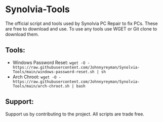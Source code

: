 # Synolvia-Tools
The official script and tools used by Synolvia PC Repair to fix PCs. These are free to download and use. To use any tools use WGET or Git clone to download them.

## Tools:
* Windows Password Reset: `wget -O - https://raw.githubusercontent.com/Johnnyreyman/Synolvia-Tools/main/windows-password-reset.sh | sh`
* Arch Chroot: `wget -O - https://raw.githubusercontent.com/Johnnyreyman/Synolvia-Tools/main/arch-chroot.sh | bash`

## Support:
Support us by contributing to the project. All scripts are trade free.